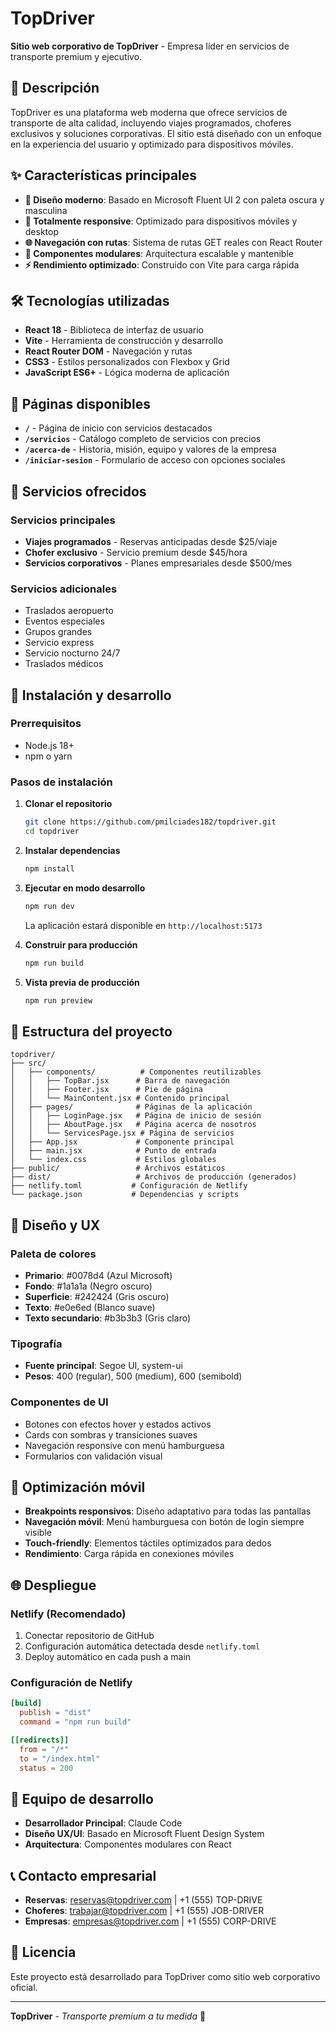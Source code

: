 # TopDriver

**Sitio web corporativo de TopDriver** - Empresa líder en servicios de transporte premium y ejecutivo.

## 🚗 Descripción

TopDriver es una plataforma web moderna que ofrece servicios de transporte de alta calidad, incluyendo viajes programados, choferes exclusivos y soluciones corporativas. El sitio está diseñado con un enfoque en la experiencia del usuario y optimizado para dispositivos móviles.

## ✨ Características principales

- **🎨 Diseño moderno**: Basado en Microsoft Fluent UI 2 con paleta oscura y masculina
- **📱 Totalmente responsive**: Optimizado para dispositivos móviles y desktop
- **🌐 Navegación con rutas**: Sistema de rutas GET reales con React Router
- **🔧 Componentes modulares**: Arquitectura escalable y mantenible
- **⚡ Rendimiento optimizado**: Construido con Vite para carga rápida

## 🛠️ Tecnologías utilizadas

- **React 18** - Biblioteca de interfaz de usuario
- **Vite** - Herramienta de construcción y desarrollo
- **React Router DOM** - Navegación y rutas
- **CSS3** - Estilos personalizados con Flexbox y Grid
- **JavaScript ES6+** - Lógica moderna de aplicación

## 📄 Páginas disponibles

- **`/`** - Página de inicio con servicios destacados
- **`/servicios`** - Catálogo completo de servicios con precios
- **`/acerca-de`** - Historia, misión, equipo y valores de la empresa
- **`/iniciar-sesion`** - Formulario de acceso con opciones sociales

## 🎯 Servicios ofrecidos

### Servicios principales
- **Viajes programados** - Reservas anticipadas desde $25/viaje
- **Chofer exclusivo** - Servicio premium desde $45/hora
- **Servicios corporativos** - Planes empresariales desde $500/mes

### Servicios adicionales
- Traslados aeropuerto
- Eventos especiales
- Grupos grandes
- Servicio express
- Servicio nocturno 24/7
- Traslados médicos

## 🚀 Instalación y desarrollo

### Prerrequisitos
- Node.js 18+ 
- npm o yarn

### Pasos de instalación

1. **Clonar el repositorio**
   ```bash
   git clone https://github.com/pmilciades182/topdriver.git
   cd topdriver
   ```

2. **Instalar dependencias**
   ```bash
   npm install
   ```

3. **Ejecutar en modo desarrollo**
   ```bash
   npm run dev
   ```
   La aplicación estará disponible en `http://localhost:5173`

4. **Construir para producción**
   ```bash
   npm run build
   ```

5. **Vista previa de producción**
   ```bash
   npm run preview
   ```

## 📁 Estructura del proyecto

```
topdriver/
├── src/
│   ├── components/          # Componentes reutilizables
│   │   ├── TopBar.jsx      # Barra de navegación
│   │   ├── Footer.jsx      # Pie de página
│   │   └── MainContent.jsx # Contenido principal
│   ├── pages/              # Páginas de la aplicación
│   │   ├── LoginPage.jsx   # Página de inicio de sesión
│   │   ├── AboutPage.jsx   # Página acerca de nosotros
│   │   └── ServicesPage.jsx # Página de servicios
│   ├── App.jsx             # Componente principal
│   ├── main.jsx            # Punto de entrada
│   └── index.css           # Estilos globales
├── public/                 # Archivos estáticos
├── dist/                   # Archivos de producción (generados)
├── netlify.toml           # Configuración de Netlify
└── package.json           # Dependencias y scripts
```

## 🎨 Diseño y UX

### Paleta de colores
- **Primario**: #0078d4 (Azul Microsoft)
- **Fondo**: #1a1a1a (Negro oscuro)
- **Superficie**: #242424 (Gris oscuro)
- **Texto**: #e0e6ed (Blanco suave)
- **Texto secundario**: #b3b3b3 (Gris claro)

### Tipografía
- **Fuente principal**: Segoe UI, system-ui
- **Pesos**: 400 (regular), 500 (medium), 600 (semibold)

### Componentes de UI
- Botones con efectos hover y estados activos
- Cards con sombras y transiciones suaves
- Navegación responsive con menú hamburguesa
- Formularios con validación visual

## 📱 Optimización móvil

- **Breakpoints responsivos**: Diseño adaptativo para todas las pantallas
- **Navegación móvil**: Menú hamburguesa con botón de login siempre visible
- **Touch-friendly**: Elementos táctiles optimizados para dedos
- **Rendimiento**: Carga rápida en conexiones móviles

## 🌐 Despliegue

### Netlify (Recomendado)
1. Conectar repositorio de GitHub
2. Configuración automática detectada desde `netlify.toml`
3. Deploy automático en cada push a main

### Configuración de Netlify
```toml
[build]
  publish = "dist"
  command = "npm run build"

[[redirects]]
  from = "/*"
  to = "/index.html"
  status = 200
```

## 👥 Equipo de desarrollo

- **Desarrollador Principal**: Claude Code
- **Diseño UX/UI**: Basado en Microsoft Fluent Design System
- **Arquitectura**: Componentes modulares con React

## 📞 Contacto empresarial

- **Reservas**: reservas@topdriver.com | +1 (555) TOP-DRIVE
- **Choferes**: trabajar@topdriver.com | +1 (555) JOB-DRIVER  
- **Empresas**: empresas@topdriver.com | +1 (555) CORP-DRIVE

## 📝 Licencia

Este proyecto está desarrollado para TopDriver como sitio web corporativo oficial.

---

**TopDriver** - *Transporte premium a tu medida* 🚗
